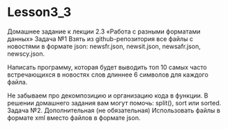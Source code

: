 # Lesson3_3
Домашнее задание к лекции 2.3 «Работа с разными форматами данных»
Задача №1
Взять из github-репозитория все файлы с новостями в формате json: newsfr.json, newsit.json, newsafr.json, newscy.json.

Написать программу, которая будет выводить топ 10 самых часто встречающихся в новостях слов длиннее 6 символов для каждого файла.

Не забываем про декомпозицию и организацию кода в функции. В решении домашнего задания вам могут помочь: split(), sort или sorted.
Задача №2. Дополнительная (не обязательная)
Использовать файлы в формате xml вместо файлов в формате json.
